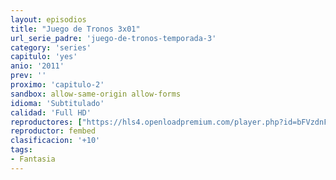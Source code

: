 ```yaml
---
layout: episodios
title: "Juego de Tronos 3x01"
url_serie_padre: 'juego-de-tronos-temporada-3'
category: 'series'
capitulo: 'yes'
anio: '2011'
prev: ''
proximo: 'capitulo-2'
sandbox: allow-same-origin allow-forms
idioma: 'Subtitulado'
calidad: 'Full HD'
reproductores: ["https://hls4.openloadpremium.com/player.php?id=bFVzdnFtbTRVZFI2TjFYc0dKMkJ6dk14MlNjQTk1UWl0TlZuaWVQbzhLRmptVzBnUkVrUjlMWjNBTGJvRCtxam4xOGFiR0U0WmFkOFVLVDc5VGdqUHc9PQ&sub=https://sub.cuevana2.io/vtt-sub/sub7/Game.Of.Thrones.S03E01.vtt"]
reproductor: fembed
clasificacion: '+10'
tags:
- Fantasia
---
```













